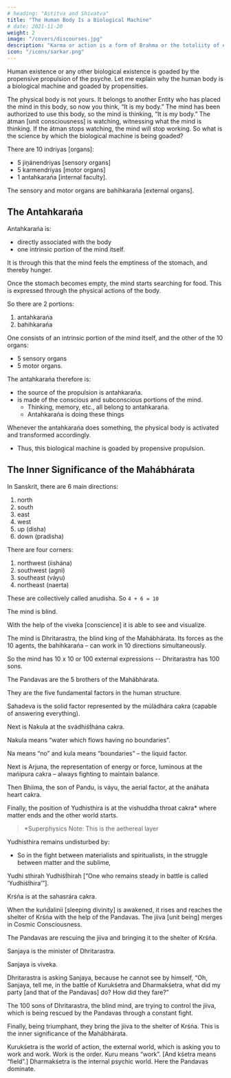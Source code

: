 ```yaml
---
# heading: "Astitva and Shivatva"
title: "The Human Body Is a Biological Machine"
# date: 2021-11-20
weight: 2
image: "/covers/discourses.jpg"
description: "Karma or action is a form of Brahma or the totaliity of existence"
icon: "/icons/sarkar.png"
---
```



Human existence or any other biological existence is goaded by the propensive propulsion of the psyche. Let me explain why the human body is a biological machine and goaded by propensities.

The physical body is not yours. It belongs to another Entity who has placed the mind in this body, so now you think, “It is my body.” The mind has been authorized to use this body, so the mind is thinking, “It is my body.” The átman [unit consciousness] is watching, witnessing what the mind is thinking. If the átman stops watching, the mind will stop working. So what is the science by which the biological machine is being goaded?

There are 10 indriyas [organs]:
- 5 jiṋánendriyas [sensory organs]
- 5 karmendriyas [motor organs]
- 1 antahkarańa [internal faculty]. 

The sensory and motor organs are bahihkarańa [external organs].


## The Antahkarańa

Antahkarańa is:
- directly associated with the body
- one intrinsic portion of the mind itself.

It is through this that the mind feels the emptiness of the stomach, and thereby hunger. 

Once the stomach becomes empty, the mind starts searching for food. This is expressed through the physical actions of the body. 

So there are 2 portions:

1. antahkarańa
2. bahihkarańa

One consists of an intrinsic portion of the mind itself, and the other of the 10 organs: 
- 5 sensory organs
- 5 motor organs.

<!-- The propensive propulsion comes from  -->

The antahkarańa therefore<!--  The origin or --> is:
- the source of the propulsion is antahkarańa. 
- is made of the conscious and subconscious portions of the mind.
  - Thinking, memory, etc., all belong to antahkarańa. 
  - Antahkarańa is doing these things

Whenever the antahkarańa does something, the physical body is activated and transformed accordingly.
- Thus, this biological machine is goaded by propensive propulsion.



## The Inner Significance of the Mahábhárata

In Sanskrit, there are 6 main directions:

1. north
2. south
3. east
4. west
5. up (disha)
6. down (pradisha)

There are four corners:

1. northwest (iishána)
2. southwest (agni)
3. southeast (váyu)
4. northeast (naerta)


These are collectively called anudisha. So `4 + 6 = 10`

The mind is blind. 

With the help of the viveka [conscience] it is able to see and visualize. 

The mind is Dhritarastra, the blind king of the Mahábhárata. Its forces as the 10 agents, the bahihkarańa – can work in 10 directions simultaneously.

So the mind has 10 x 10 or 100 external expressions -- Dhritarastra has 100 sons.

The Pandavas are the 5 brothers of the Mahábhárata. 

They are the five fundamental factors in the human structure. 

Sahadeva is the solid factor represented by the múládhára cakra (capable of answering everything). 

Next is Nakula at the svádhiśt́hána cakra. 

Nakula means “water which flows having no boundaries”. 

Na means “no” and kula means “boundaries” – the liquid factor. 

Next is Arjuna, the representation of energy or force, luminous at the mańipura cakra – always fighting to maintain balance. 

Then Bhiima, the son of Pandu, is váyu, the aerial factor, at the anáhata heart cakra. 

Finally, the position of Yudhisthira is at the vishuddha throat cakra* where matter ends and the other world starts.

> *Superphysics Note: This is the aethereal layer



Yudhisthira remains undisturbed by: <!-- , unperturbed. --> 
- So in the fight between materialists and spiritualists, in the struggle between matter and the sublime, 


Yudhi sthirah Yudhiśt́hirah [“One who remains steady in battle is called ‘Yudhiśt́hira’”].

Krśńa is at the sahasrára cakra. 

When the kuńd́alinii [sleeping divinity] is awakened, it rises and reaches the shelter of Krśńa with the help of the Pandavas. The jiiva [unit being] merges in Cosmic Consciousness. 

The Pandavas are rescuing the jiiva and bringing it to the shelter of Krśńa.

Sanjaya is the minister of Dhritarastra. 

Sanjaya is viveka. 

Dhritarastra is asking Sanjaya, because he cannot see by himself, “Oh, Sanjaya, tell me, in the battle of Kurukśetra and Dharmakśetra, what did my party [and that of the Pandavas] do? How did they fare?”

The 100 sons of Dhritarastra, the blind mind, are trying to control the jiiva, which is being rescued by the Pandavas through a constant fight.

Finally, being triumphant, they bring the jiiva to the shelter of Krśńa. This is the inner significance of the Mahábhárata.

Kurukśetra is the world of action, the external world, which is asking you to work and work. Work is the order. Kuru means “work”. [And kśetra means “field”.] Dharmakśetra is the internal psychic world. Here the Pandavas dominate.



